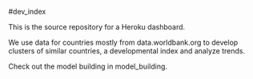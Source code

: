 #dev_index

This is the source repository for a Heroku dashboard.

We use data for countries mostly from data.worldbank.org to develop clusters of similar countries, a developmental index and analyze trends.

Check out the model building in model_building.

